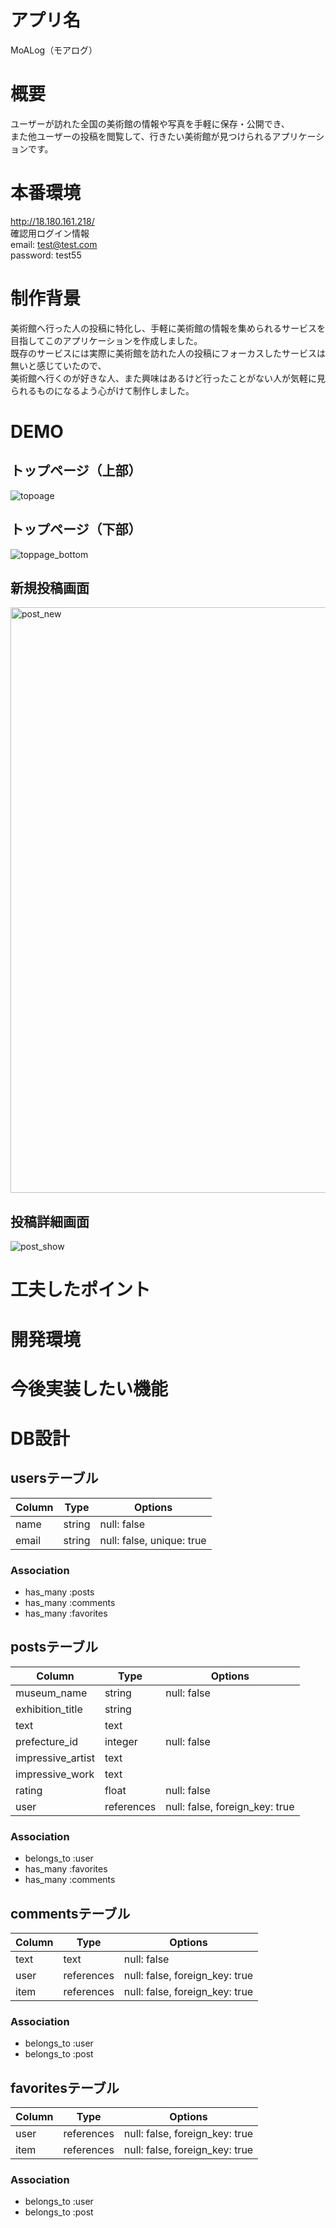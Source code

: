 # アプリ名
MoALog（モアログ）

# 概要
ユーザーが訪れた全国の美術館の情報や写真を手軽に保存・公開でき、  
また他ユーザーの投稿を閲覧して、行きたい美術館が見つけられるアプリケーションです。

# 本番環境
http://18.180.161.218/  
確認用ログイン情報  
email: test@test.com  
password: test55  

# 制作背景
美術館へ行った人の投稿に特化し、手軽に美術館の情報を集められるサービスを目指してこのアプリケーションを作成しました。  
既存のサービスには実際に美術館を訪れた人の投稿にフォーカスしたサービスは無いと感じていたので、  
美術館へ行くのが好きな人、また興味はあるけど行ったことがない人が気軽に見られるものになるよう心がけて制作しました。  

# DEMO
## トップページ（上部）
![topoage](https://user-images.githubusercontent.com/78207434/112251866-5ba28b80-8c9f-11eb-9e97-ea12d4ab3d67.jpg)

## トップページ（下部）
![toppage_bottom](https://user-images.githubusercontent.com/78207434/112260490-58160100-8cad-11eb-9dd8-8b517f8c2514.jpg)

## 新規投稿画面
<img width="937" alt="post_new" src="https://user-images.githubusercontent.com/78207434/112259344-78dd5700-8cab-11eb-8fcc-f0195ef658c7.png">

## 投稿詳細画面
![post_show](https://user-images.githubusercontent.com/78207434/112260171-d3c37e00-8cac-11eb-8141-63879203d380.jpg)



# 工夫したポイント

# 開発環境

# 今後実装したい機能




# DB設計
## usersテーブル

| Column             | Type       | Options                   |
| ------------------ | ---------- | ------------------------- |
| name               | string     | null: false               |
| email              | string     | null: false, unique: true |


### Association
- has_many :posts
- has_many :comments
- has_many :favorites

## postsテーブル

| Column            | Type       | Options                        |
| ----------------- | ---------- | ------------------------------ |
| museum_name       | string     | null: false                    |
| exhibition_title  | string     |                                |
| text              | text       |                                |
| prefecture_id     | integer    | null: false                    |
| impressive_artist | text       |                                |
| impressive_work   | text       |                                |
| rating            | float      | null: false                    |
| user              | references | null: false, foreign_key: true |

### Association
- belongs_to :user
- has_many :favorites
- has_many :comments

## commentsテーブル

| Column           | Type       | Options                        |
| ---------------- | ---------- | ------------------------------ |
| text             | text       | null: false                    |
| user             | references | null: false, foreign_key: true |
| item             | references | null: false, foreign_key: true |

### Association
- belongs_to :user
- belongs_to :post

## favoritesテーブル

| Column           | Type       | Options                        |
| ---------------- | ---------- | ------------------------------ |
| user             | references | null: false, foreign_key: true |
| item             | references | null: false, foreign_key: true |

### Association
- belongs_to :user
- belongs_to :post
